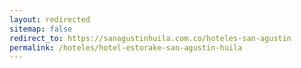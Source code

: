 ```yaml
---
layout: redirected
sitemap: false
redirect_to: https://sanagustinhuila.com.co/hoteles-san-agustin
permalink: /hoteles/hotel-estorake-san-agustin-huila
---
```

